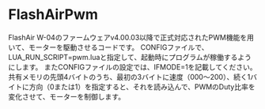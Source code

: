 # FlashAirPwm
FlashAir W-04のファームウェアv4.00.03以降で正式対応されたPWM機能を用いて、モーターを駆動させるコードです。
CONFIGファイルで、LUA_RUN_SCRIPT=pwm.luaと指定して、起動時にプログラムが稼働するようにします。
またCONFIGファイルの設定では、IFMODE=1を記載してください。
共有メモリの先頭4バイトのうち、最初の3バイトに速度（000〜200）、続く1バイトに方向（0または1）を指定すると、それを読み込んで、PWMのDuty比率を変化させて、モーターを制御します。
